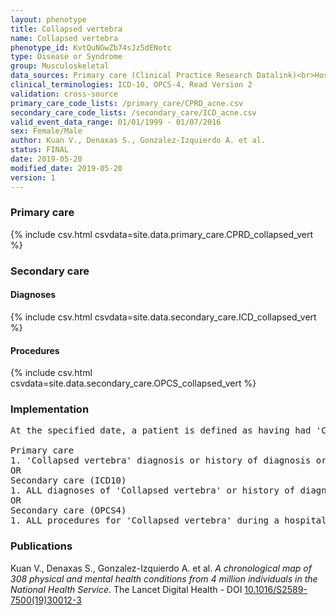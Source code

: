 ```yaml
---
layout: phenotype
title: Collapsed vertebra
name: Collapsed vertebra
phenotype_id: KvtQuNGwZb74sJz5dENotc 
type: Disease or Syndrome
group: Musculoskeletal
data_sources: Primary care (Clinical Practice Research Datalink)<br>Hospitalizations (Hospital Episode Statistics) 
clinical_terminologies: ICD-10, OPCS-4, Read Version 2 
validation: cross-source
primary_care_code_lists: /primary_care/CPRD_acne.csv
secondary_care_code_lists: /secondary_care/ICD_acne.csv
valid_event_data_range: 01/01/1999 - 01/07/2016
sex: Female/Male
author: Kuan V., Denaxas S., Gonzalez-Izquierdo A. et al.
status: FINAL
date: 2019-05-20
modified_date: 2019-05-20
version: 1
---
```

### Primary care 
{% include csv.html csvdata=site.data.primary_care.CPRD_collapsed_vert %}
### Secondary care 
#### Diagnoses 
{% include csv.html csvdata=site.data.secondary_care.ICD_collapsed_vert %}
#### Procedures 
{% include csv.html csvdata=site.data.secondary_care.OPCS_collapsed_vert %}
### Implementation 
<pre>At the specified date, a patient is defined as having had 'Collapsed vertebra' IF they meet the criteria for any of the following on or before the specified date. The earliest date on which the individual meets any of the following criteria on or before the specified date is defined as the first event date:

Primary care
1. 'Collapsed vertebra' diagnosis or history of diagnosis or procedure during a consultation 
OR
Secondary care (ICD10)
1. ALL diagnoses of 'Collapsed vertebra' or history of diagnosis during a hospitalization
OR
Secondary care (OPCS4)
1. ALL procedures for 'Collapsed vertebra' during a hospitalization</pre> 
 
### Publications 
Kuan V., Denaxas S., Gonzalez-Izquierdo A. et al. _A chronological map of 308 physical and mental health conditions from 4 million individuals in the National Health Service_. The Lancet Digital Health - DOI <a href='https://www.thelancet.com/journals/landig/article/PIIS2589-7500(19)30012-3/fulltext'>10.1016/S2589-7500(19)30012-3</a>